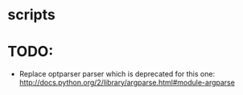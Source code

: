 scripts
=======


# TODO:

- Replace optparser parser which is deprecated for this one: http://docs.python.org/2/library/argparse.html#module-argparse
